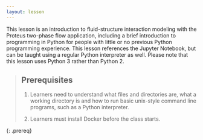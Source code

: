 ```yaml
---
layout: lesson
---
```


This lesson is an introduction to fluid-structure interaction modeling
with the Proteus two-phase flow application, including a brief
introduction to programming in Python for people with little or no
previous Python programming experience.  This lesson references the Jupyter
Notebook, but can be taught using a regular Python interpreter as
well.  Please note that this lesson uses Python 3 rather than Python
2.

> ## Prerequisites
>
> 1.  Learners need to understand what files and directories are,
>     what a working directory is
>     and how to run basic unix-style command line programs, such as a Python interpreter.
>
> 2. Learners must install Docker before the class starts.
>
{: .prereq}

